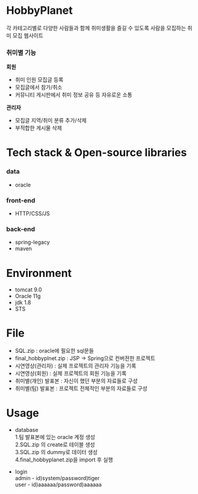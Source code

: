 # HobbyPlanet
각 카테고리별로 다양한 사람들과 함께 취미생활을 즐길 수 있도록 사람을 모집하는 취미 모집 웹사이트

### 취미별 기능
**회원**
- 취미 인원 모집글 등록
- 모집글에서 참가/취소
- 커뮤니티 게시판에서 취미 정보 공유 등 자유로운 소통

**관리자**
- 모집글 지역/취미 분류 추가/삭제
- 부적합한 게시물 삭제
# Tech stack & Open-source libraries

### data
- oracle

### front-end
- HTTP/CSS/JS

### back-end
- spring-legacy
- maven

# Environment
- tomcat 9.0
- Oracle 11g
- jdk 1.8
- STS

# File
- SQL.zip : oracle에 필요한 sql문들<br>
- final_hobbyplnet.zip : JSP -> Spring으로 컨버젼한 프로젝트<br>
- 시연영상(관리자) : 실제 프로젝트의 관리자 기능을 기록<br>
- 시연영상(회원) : 실제 프로젝트의 회원 기능을 기록<br>
- 취미별(개인) 발표본 : 자신이 했던 부분의 자료들로 구성<br>
- 취미별(팀) 발표본 : 프로젝트 전체적인 부분의 자료들로 구성


# Usage
- database <br>
1.팀 발표본에 있는 oracle 계정 생성<br>
2.SQL.zip 의 create로 테이블 생성<br>
3.SQL.zip 의 dummy로 데이터 생성<br>
4.final_hobbyplanet.zip을 import 후 실행<br>

- login <br>
admin - id)system/password)tiger<br>
user - id)aaaaaa/password)aaaaaa
